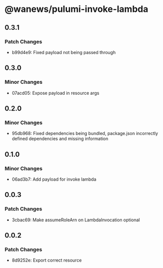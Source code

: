 # @wanews/pulumi-invoke-lambda

## 0.3.1

### Patch Changes

- b99d4e9: Fixed payload not being passed through

## 0.3.0

### Minor Changes

- 07acd05: Expose payload in resource args

## 0.2.0

### Minor Changes

- 95db968: Fixed dependencies being bundled, package.json incorrectly defined dependencies and missing information

## 0.1.0

### Minor Changes

- 06ad3b7: Add payload for invoke lambda

## 0.0.3

### Patch Changes

- 3cbac69: Make assumeRoleArn on LambdaInvocation optional

## 0.0.2

### Patch Changes

- 8d9252e: Export correct resource
